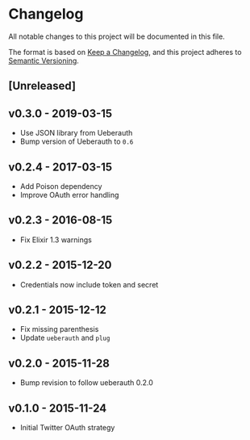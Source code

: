 # Changelog

All notable changes to this project will be documented in this file.

The format is based on [Keep a Changelog](https://keepachangelog.com/en/1.0.0/),
and this project adheres to [Semantic Versioning](https://semver.org/spec/v2.0.0.html).

## [Unreleased]

## v0.3.0 - 2019-03-15

* Use JSON library from Ueberauth
* Bump version of Ueberauth to `0.6`

## v0.2.4 - 2017-03-15

* Add Poison dependency
* Improve OAuth error handling

## v0.2.3 - 2016-08-15

* Fix Elixir 1.3 warnings

## v0.2.2 - 2015-12-20

* Credentials now include token and secret

## v0.2.1 - 2015-12-12

* Fix missing parenthesis
* Update `ueberauth` and `plug`

## v0.2.0 - 2015-11-28

* Bump revision to follow ueberauth 0.2.0

## v0.1.0 - 2015-11-24

* Initial Twitter OAuth strategy

